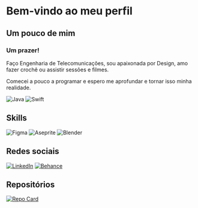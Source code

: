 
# Bem-vindo ao meu perfil


## Um pouco de mim
### Um prazer! 
Faço Engenharia de Telecomunicações, 
sou apaixonada por Design, 
amo fazer crochê ou assistir sessões e filmes. 

Comecei a pouco a programar e espero me aprofundar e tornar isso minha realidade.



![Java](https://img.shields.io/badge/Java-000?style=for-the-badge&logo=openjdk&logoColor=FFFFFF) ![Swift](https://img.shields.io/badge/Swift-000?style=for-the-badge&logo=swift&logoColor=FFFFFF)


## Skills
![Figma](https://img.shields.io/badge/figma-000?style=for-the-badge&logo=figma&logoColor=FFFFFF) ![Aseprite](https://img.shields.io/badge/Aseprite-000?style=for-the-badge&logo=Aseprite&logoColor=#FFFFFF) ![Blender](https://img.shields.io/badge/blender-000?style=for-the-badge&logo=blender&logoColor=FFFFFF)


## Redes sociais
[![LinkedIn](https://img.shields.io/badge/LinkedIn-000?style=for-the-badge&logo=linkedin&logoColor=FFFFFF)](https://www.linkedin.com/in/iedasouza/) [![Behance](https://img.shields.io/badge/Behance-000?style=for-the-badge&logo=behance&logoColor=white)](https://www.behance.net/iedaxavier2) 

## Repositórios
[![Repo Card](https://github-readme-stats.vercel.app/api/pin/?username=Sunlower&repo=Boo&bg_color=000&theme=transparent&border_color=FFF&show_icons=true&icon_color=FFF&title_color=FFF&text_color=FFF)](https://github.com/Sunlower/Boo)
